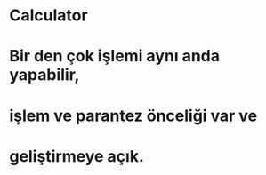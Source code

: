 # Calculator
# Bir den çok işlemi aynı anda yapabilir,
# işlem ve parantez önceliği var ve
# geliştirmeye açık.

